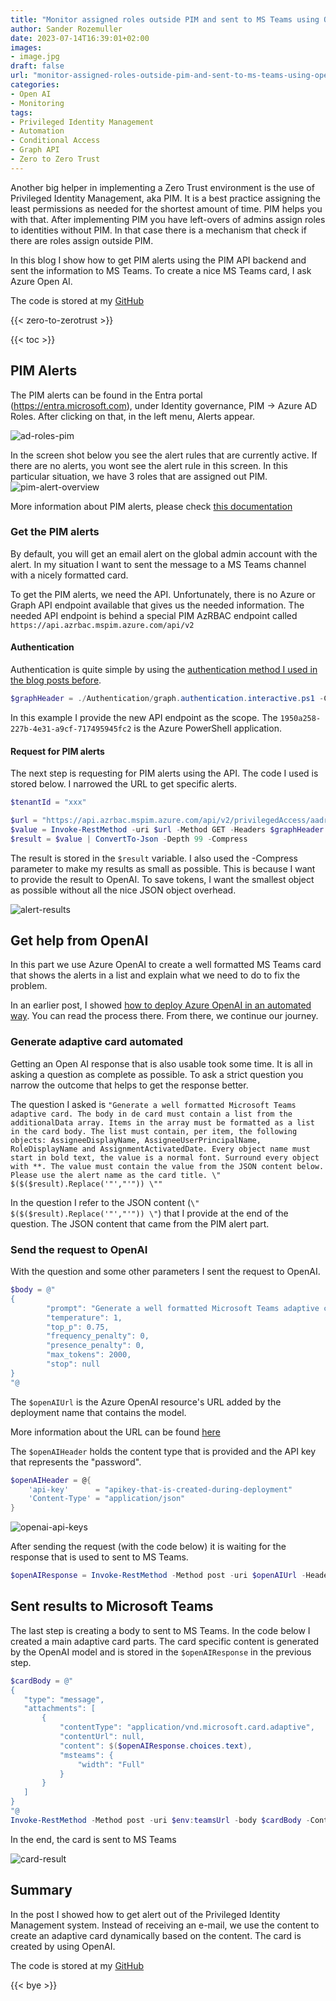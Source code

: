 ```yaml
---
title: "Monitor assigned roles outside PIM and sent to MS Teams using OpenAI"
author: Sander Rozemuller
date: 2023-07-14T16:39:01+02:00
images:
- image.jpg
draft: false
url: "monitor-assigned-roles-outside-pim-and-sent-to-ms-teams-using-openai"
categories:
- Open AI
- Monitoring
tags:
- Privileged Identity Management
- Automation
- Conditional Access
- Graph API
- Zero to Zero Trust
---
```


Another big helper in implementing a Zero Trust environment is the use of Privileged Identity Management, aka PIM. It is a best practice assigning the least permissions as needed for the shortest amount of time. PIM helps you with that. 
After implementing PIM you have left-overs of admins assign roles to identities without PIM. In that case there is a mechanism that check if there are roles assign outside PIM.

In this blog I show how to get PIM alerts using the PIM API backend and sent the information to MS Teams. To create a nice MS Teams card, I ask Azure Open AI.

The code is stored at my [GitHub](https://github.com/srozemuller/Monitoring/tree/main/PIMAlerts)

{{< zero-to-zerotrust >}}

{{< toc >}}

## PIM Alerts
The PIM alerts can be found in the Entra portal (https://entra.microsoft.com), under Identity governance, PIM -> Azure AD Roles. After clicking on that, in the left menu, Alerts appear.

![ad-roles-pim](ad-roles-pim.png)

In the screen shot below you see the alert rules that are currently active. If there are no alerts, you wont see the alert rule in this screen. 
In this particular situation, we have 3 roles that are assigned out PIM. 
![pim-alert-overview](pim-alert-overview.png)

More information about PIM alerts, please check [this documentation](https://learn.microsoft.com/en-us/azure/active-directory/privileged-identity-management/pim-how-to-configure-security-alerts)

### Get the PIM alerts
By default, you will get an email alert on the global admin account with the alert. In my situation I want to sent the message to a MS Teams channel with a nicely formatted card. 

To get the PIM alerts, we need the API. Unfortunately, there is no Azure or Graph API endpoint available that gives us the needed information. 
The needed API endpoint is behind a special PIM AzRBAC endpoint called `https://api.azrbac.mspim.azure.com/api/v2`

#### Authentication
Authentication is quite simple by using the [authentication method I used in the blog posts before](https://www.rozemuller.com/zero-to-zero-trust-automation-index/#authentication).
```powershell
$graphHeader = ./Authentication/graph.authentication.interactive.ps1 -ClientId "1950a258-227b-4e31-a9cf-717495945fc2" -TenantName contoso.onmicrosoft.com -Scope "https://api.azrbac.mspim.azure.com//.default"
```

In this example I provide the new API endpoint as the scope. The `1950a258-227b-4e31-a9cf-717495945fc2` is the Azure PowerShell application.

#### Request for PIM alerts
The next step is requesting for PIM alerts using the API. The code I used is stored below.
I narrowed the URL to get specific alerts. 
```powershell
$tenantId = "xxx"

$url = "https://api.azrbac.mspim.azure.com/api/v2/privilegedAccess/aadroles/resources/{0}/alerts/RolesAssignedOutsidePimAlert" -f $tenantId
$value = Invoke-RestMethod -uri $url -Method GET -Headers $graphHeader
$result = $value | ConvertTo-Json -Depth 99 -Compress
```
The result is stored in the `$result` variable. I also used the -Compress parameter to make my results as small as possible. This is because I want to provide the result to OpenAI. To save tokens, I want the smallest object as possible without all the nice JSON object overhead. 

![alert-results](alert-results.png)

## Get help from OpenAI
In this part we use Azure OpenAI to create a well formatted MS Teams card that shows the alerts in a list and explain what we need to do to fix the problem. 

In an earlier post, I showed [how to deploy Azure OpenAI in an automated way](https://www.rozemuller.com/monitor-conditional-access-changes-using-openai-and-teams/#azure-open-ai). You can read the process there. 
From there, we continue our journey. 

### Generate adaptive card automated
Getting an Open AI response that is also usable took some time. It is all in asking a question as complete as possible. To ask a strict question you narrow the outcome that helps to get the response better. 

The question I asked is `"Generate a well formatted Microsoft Teams adaptive card. The body in de card must contain a list from the additionalData array. Items in the array must be formatted as a list in the card body. The list must contain, per item, the following objects: AssigneeDisplayName, AssigneeUserPrincipalName, RoleDisplayName and AssignmentActivatedDate. Every object name must start in bold text, the value is a normal font. Surround every object with **. The value must contain the value from the JSON content below. Please use the alert name as the card title. \" $($($result).Replace('"',"'")) \""`

In the question I refer to the JSON content (`\" $($($result).Replace('"',"'")) \"`) that I provide at the end of the question. The JSON content that came from the PIM alert part. 

### Send the request to OpenAI
With the question and some other parameters I sent the request to OpenAI.

```powershell
$body = @"
{
        "prompt": "Generate a well formatted Microsoft Teams adaptive card. The body in de card must contain a list from the additionalData array. Items in the array must be formatted as a list in the card body. The list must contain, per item, the following objects: AssigneeDisplayName, AssigneeUserPrincipalName, RoleDisplayName and AssignmentActivatedDate. Every object name must start in bold text, the value is a normal font. Surround every object with **. The value must contain the value from the JSON content below. Please use the alert name as the card title.  \" $($($result).Replace('"',"'")) \" At last, please show me how to correct the issue.",
        "temperature": 1,
        "top_p": 0.75,
        "frequency_penalty": 0,
        "presence_penalty": 0,
        "max_tokens": 2000,
        "stop": null
}
"@
```

The `$openAIUrl` is the Azure OpenAI resource's URL added by the deployment name that contains the model. 

More information about the URL can be found [here](https://learn.microsoft.com/en-us/azure/cognitive-services/openai/reference#rest-api-versioning)

The `$openAIHeader` holds the content type that is provided and the API key that represents the "password".

```powershell
$openAIHeader = @{
    'api-key'      = "apikey-that-is-created-during-deployment"
    'Content-Type' = "application/json"
}
```

![openai-api-keys](openai-api-keys.png)

After sending the request (with the code below) it is waiting for the response that is used to sent to MS Teams.

```powershell
$openAIResponse = Invoke-RestMethod -Method post -uri $openAIUrl -Headers $openAIHeader -Body $body
```



## Sent results to Microsoft Teams
The last step is creating a body to sent to MS Teams. In the code below I created a main adaptive card parts. The card specific content is generated by the OpenAI model and is stored in the `$openAIResponse` in the previous step.

```powershell
$cardBody = @"
{
   "type": "message",
   "attachments": [
       {
           "contentType": "application/vnd.microsoft.card.adaptive",
           "contentUrl": null,
           "content": $($openAIResponse.choices.text),
           "msteams": {
               "width": "Full"
           }
       }
   ]
}
"@
Invoke-RestMethod -Method post -uri $env:teamsUrl -body $cardBody -ContentType 'application/json'

```
In the end, the card is sent to MS Teams

![card-result](card-result.png)


## Summary
In the post I showed how to get alert out of the Privileged Identity Management system. Instead of receiving an e-mail, we use the content to create an adaptive card dynamically based on the content. The card is created by using OpenAI.

The code is stored at my [GitHub](https://github.com/srozemuller/Monitoring/tree/main/PIMAlerts)

{{< bye >}}